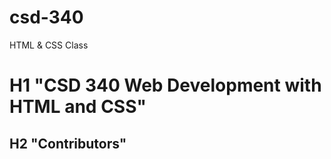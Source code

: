 # csd-340
HTML &amp; CSS Class
# H1 "CSD 340 Web Development with HTML and CSS"
## H2 "Contributors"
